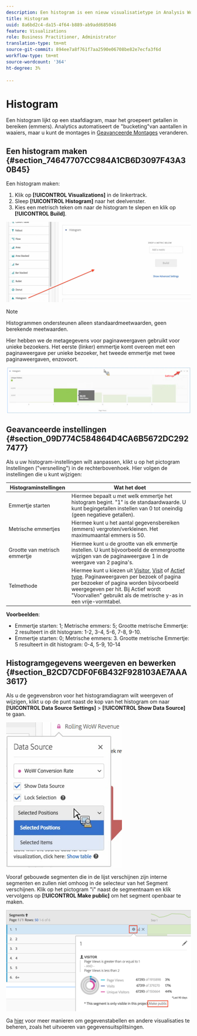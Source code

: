 ```yaml
---
description: Een histogram is een nieuw visualisatietype in Analysis Workspace.
title: Histogram
uuid: 8a6bd2c4-da15-4f64-b889-ab9add685046
feature: Visualizations
role: Business Practitioner, Administrator
translation-type: tm+mt
source-git-commit: 894ee7a8f761f7aa2590e06708be82e7ecfa3f6d
workflow-type: tm+mt
source-wordcount: '364'
ht-degree: 3%

---
```



# Histogram

Een histogram lijkt op een staafdiagram, maar het groepeert getallen in bereiken (emmers). Analytics automatiseert de &quot;bucketing&quot;van aantallen in waaiers, maar u kunt de montages in [Geavanceerde Montages](#section_09D774C584864D4CA6B5672DC2927477) veranderen.

## Een histogram maken {#section_74647707CC984A1CB6D3097F43A30B45}

Een histogram maken:

1. Klik op **[!UICONTROL Visualizations]** in de linkertrack.
1. Sleep **[!UICONTROL Histogram]** naar het deelvenster.
1. Kies een metrisch teken om naar de histogram te slepen en klik op **[!UICONTROL Build]**.

![](assets/histogram.png)

>[!NOTE]
>
>Histogrammen ondersteunen alleen standaardmeetwaarden, geen berekende meetwaarden.

Hier hebben we de metagegevens voor paginaweergaven gebruikt voor unieke bezoekers. Het eerste (linker) emmertje komt overeen met een paginaweergave per unieke bezoeker, het tweede emmertje met twee paginaweergaven, enzovoort.

![](assets/histogram2.png)

## Geavanceerde instellingen {#section_09D774C584864D4CA6B5672DC2927477}

Als u uw histogram-instellingen wilt aanpassen, klikt u op het pictogram Instellingen (&quot;versnelling&quot;) in de rechterbovenhoek. Hier volgen de instellingen die u kunt wijzigen:

| Histograminstellingen | Wat het doet |
|---|---|
| Emmertje starten | Hiermee bepaalt u met welk emmertje het histogram begint. &quot;1&quot; is de standaardwaarde. U kunt begingetallen instellen van 0 tot oneindig (geen negatieve getallen). |
| Metrische emmertjes | Hiermee kunt u het aantal gegevensbereiken (emmers) vergroten/verkleinen. Het maximumaantal emmers is 50. |
| Grootte van metrisch emmertje | Hiermee kunt u de grootte van elk emmertje instellen. U kunt bijvoorbeeld de emmergrootte wijzigen van de paginaweergave 1 in de weergave van 2 pagina&#39;s. |
| Telmethode | Hiermee kunt u kiezen uit [Visitor](/help/components/metrics/unique-visitors.md), [Visit](/help/components/metrics/visits.md) of [Actief type](/help/components/dimensions/hit-type.md). Paginaweergaven per bezoek of pagina per bezoeker of pagina worden bijvoorbeeld weergegeven per hit. Bij Actief wordt &quot;Voorvallen&quot; gebruikt als de metrische y-as in een vrije-vormtabel. |

<!--Russ or Meike - Check Hit Type link above. -->

**Voorbeelden**:

* Emmertje starten: 1; Metrische emmers: 5; Grootte metrische Emmertje: 2 resulteert in dit histogram: 1-2, 3-4, 5-6, 7-8, 9-10.
* Emmertje starten: 0; Metrische emmers: 3. Grootte metrische Emmertje: 5 resulteert in dit histogram: 0-4, 5-9, 10-14

## Histogramgegevens weergeven en bewerken {#section_B2CD7CDF0F6B432F928103AE7AAA3617}

Als u de gegevensbron voor het histogramdiagram wilt weergeven of wijzigen, klikt u op de punt naast de kop van het histogram om naar **[!UICONTROL Data Source Settings]** > **[!UICONTROL Show Data Source]** te gaan.

![](assets/manage-data-source.png)

Vooraf gebouwde segmenten die in de lijst verschijnen zijn interne segmenten en zullen niet omhoog in de selecteur van het Segment verschijnen. Klik op het pictogram &quot;i&quot; naast de segmentnaam en klik vervolgens op **[!UICONTROL Make public]** om het segment openbaar te maken.

![](assets/prebuilt_segments.png)

Ga [hier](https://docs.adobe.com/content/help/en/analytics/analyze/analysis-workspace/visualizations/freeform-analysis-visualizations.html) voor meer manieren om gegevenstabellen en andere visualisaties te beheren, zoals het uitvoeren van gegevensuitsplitsingen.
